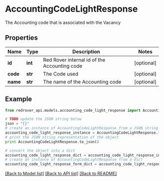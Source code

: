 # AccountingCodeLightResponse

The Accounting code that is associated with the Vacancy

## Properties
Name | Type | Description | Notes
------------ | ------------- | ------------- | -------------
**id** | **int** | Red Rover internal id of the Accounting code | [optional] 
**code** | **str** | The Code used | [optional] 
**name** | **str** | The name of the Accounting code | [optional] 

## Example

```python
from redrover_api.models.accounting_code_light_response import AccountingCodeLightResponse

# TODO update the JSON string below
json = "{}"
# create an instance of AccountingCodeLightResponse from a JSON string
accounting_code_light_response_instance = AccountingCodeLightResponse.from_json(json)
# print the JSON string representation of the object
print AccountingCodeLightResponse.to_json()

# convert the object into a dict
accounting_code_light_response_dict = accounting_code_light_response_instance.to_dict()
# create an instance of AccountingCodeLightResponse from a dict
accounting_code_light_response_form_dict = accounting_code_light_response.from_dict(accounting_code_light_response_dict)
```
[[Back to Model list]](../README.md#documentation-for-models) [[Back to API list]](../README.md#documentation-for-api-endpoints) [[Back to README]](../README.md)


